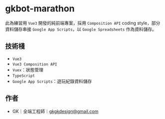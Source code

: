 # gkbot-marathon

此為練習用 `Vue3` 開發的純前端專案，採用 `Composition API` coding style，部分資料儲存串接 `Google App Scripts`，以 `Google Spreadsheets` 作為資料儲存。

## 技術棧
- `Vue3`
- `Vue3 Composition API`
- `Vuex`：狀態管理
- `TypeScript`
- `Google App Scripts`：遊玩紀錄資料儲存

## 作者
- GK｜全端工程師｜gkgkdesign@gmail.com